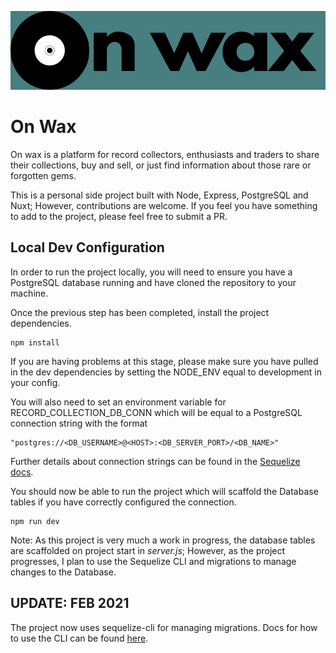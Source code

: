 ![alt text](./img/logo.png "On Wax Logo")

# On Wax

On wax is a platform for record collectors, enthusiasts and traders to share their collections, buy and sell, or just find information about those rare or forgotten gems.

This is a personal side project built with Node, Express, PostgreSQL and Nuxt; However, contributions are welcome. If you feel you have something to add to the project, please feel free to submit a PR.

## Local Dev Configuration

In order to run the project locally, you will need to ensure you have a PostgreSQL database running and have cloned the repository to your machine.

Once the previous step has been completed, install the project dependencies.

```
npm install
```

If you are having problems at this stage, please make sure you have pulled in the dev dependencies by setting the NODE_ENV equal to development in your config.

You will also need to set an environment variable for RECORD_COLLECTION_DB_CONN which will be equal to a PostgreSQL connection string with the format

```
"postgres://<DB_USERNAME>@<HOST>:<DB_SERVER_PORT>/<DB_NAME>"
```

Further details about connection strings can be found in the [Sequelize docs](https://sequelize.org/master/manual/getting-started.html).

You should now be able to run the project which will scaffold the Database tables if you have correctly configured the connection.

```
npm run dev
```

Note: As this project is very much a work in progress, the database tables are scaffolded on project start in _server.js_; However, as the project progresses, I plan to use the Sequelize CLI and migrations to manage changes to the Database.

## UPDATE: FEB 2021

The project now uses sequelize-cli for managing migrations. Docs for how to use the CLI can be found [here](https://sequelize.org/master/manual/migrations.html#migration-skeleton).
